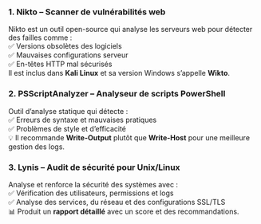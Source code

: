 ### 1. **Nikto** – Scanner de vulnérabilités web  
Nikto est un outil open-source qui analyse les serveurs web pour détecter des failles comme :  
✅ Versions obsolètes des logiciels  
✅ Mauvaises configurations serveur  
✅ En-têtes HTTP mal sécurisés  
Il est inclus dans **Kali Linux** et sa version Windows s’appelle **Wikto**.  

### 2. **PSScriptAnalyzer** – Analyseur de scripts PowerShell  
Outil d’analyse statique qui détecte :  
✅ Erreurs de syntaxe et mauvaises pratiques  
✅ Problèmes de style et d’efficacité  
💡 Il recommande **Write-Output** plutôt que **Write-Host** pour une meilleure gestion des logs.  

### 3. **Lynis** – Audit de sécurité pour Unix/Linux  
Analyse et renforce la sécurité des systèmes avec :  
✅ Vérification des utilisateurs, permissions et logs  
✅ Analyse des services, du réseau et des configurations SSL/TLS  
📊 Produit un **rapport détaillé** avec un score et des recommandations.
